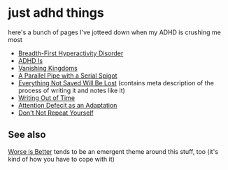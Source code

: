 # just adhd things

here's a bunch of pages I've jotteed down when my ADHD is crushing me most

- [Breadth-First Hyperactivity Disorder](gdwg1-dm02x-0m8m9-0hrfb-sp0m3)
- [ADHD Is](7na2x-9z0tn-xc8ma-hmx8t-gpymp)
- [Vanishing Kingdoms](tcr30-fbqmb-gq9z6-1xyrw-wa5gr)
- [A Parallel Pipe with a Serial Spigot](v4kny-7215g-8t8qm-5c9p0-bth8k)
- [Everything Not Saved Will Be Lost](cn875-v3a03-wd9dt-nzcmb-t5qc2) (contains meta description of the process of writing it and notes like it)
- [Writing Out of Time](33fzn-kb036-j39rs-zkc1j-frj0h)
- [Attention Defecit as an Adaptation](y1nj1-0kwpa-4ba1v-rb4gs-tetyh)
- [Don't Not Repeat Yourself](msjeq-jbfe0-8h94y-wejdj-6zvt5)

## See also

[Worse is Better](hp3rj-bp2vq-059k3-ge144-a3tcv) tends to be an emergent theme around this stuff, too (it's kind of how you have to cope with it)
